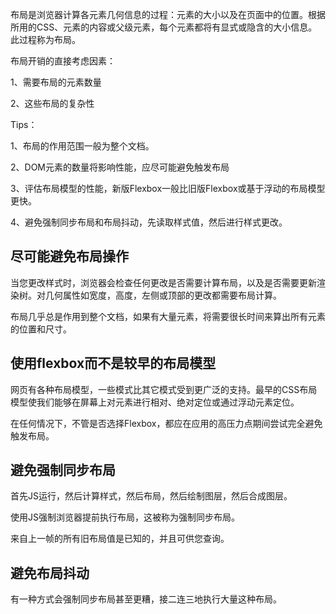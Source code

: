 布局是浏览器计算各元素几何信息的过程：元素的大小以及在页面中的位置。根据所用的CSS、元素的内容或父级元素，每个元素都将有显式或隐含的大小信息。此过程称为布局。

布局开销的直接考虑因素：

1、需要布局的元素数量

2、这些布局的复杂性

Tips：

1、布局的作用范围一般为整个文档。

2、DOM元素的数量将影响性能，应尽可能避免触发布局

3、评估布局模型的性能，新版Flexbox一般比旧版Flexbox或基于浮动的布局模型更快。

4、避免强制同步布局和布局抖动，先读取样式值，然后进行样式更改。

## 尽可能避免布局操作

当您更改样式时，浏览器会检查任何更改是否需要计算布局，以及是否需要更新渲染树。对几何属性如宽度，高度，左侧或顶部的更改都需要布局计算。

布局几乎总是作用到整个文档，如果有大量元素，将需要很长时间来算出所有元素的位置和尺寸。

## 使用flexbox而不是较早的布局模型

网页有各种布局模型，一些模式比其它模式受到更广泛的支持。最早的CSS布局模型使我们能够在屏幕上对元素进行相对、绝对定位或通过浮动元素定位。

在任何情况下，不管是否选择Flexbox，都应在应用的高压力点期间尝试完全避免触发布局。

## 避免强制同步布局

首先JS运行，然后计算样式，然后布局，然后绘制图层，然后合成图层。

使用JS强制浏览器提前执行布局，这被称为强制同步布局。

来自上一帧的所有旧布局值是已知的，并且可供您查询。

## 避免布局抖动

有一种方式会强制同步布局甚至更糟，接二连三地执行大量这种布局。